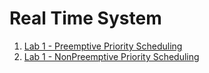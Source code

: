 # Real Time System

1. [Lab 1 - Preemptive Priority Scheduling](https://github.com/college-related/Labs-7th-sems/tree/main/Real%20Time%20System%20(RTS)/lab1)
2. [Lab 1 - NonPreemptive Priority Scheduling](https://github.com/college-related/Labs-7th-sems/tree/main/Real%20Time%20System%20(RTS)/lab2)